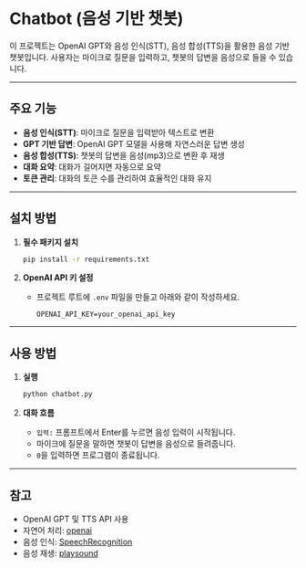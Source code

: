 # Chatbot (음성 기반 챗봇)

이 프로젝트는 OpenAI GPT와 음성 인식(STT), 음성 합성(TTS)을 활용한 음성 기반 챗봇입니다. 
사용자는 마이크로 질문을 입력하고, 챗봇의 답변을 음성으로 들을 수 있습니다.

---

## 주요 기능

- **음성 인식(STT)**: 마이크로 질문을 입력받아 텍스트로 변환
- **GPT 기반 답변**: OpenAI GPT 모델을 사용해 자연스러운 답변 생성
- **음성 합성(TTS)**: 챗봇의 답변을 음성(mp3)으로 변환 후 재생
- **대화 요약**: 대화가 길어지면 자동으로 요약
- **토큰 관리**: 대화의 토큰 수를 관리하여 효율적인 대화 유지

---

## 설치 방법

1. **필수 패키지 설치**
    ```bash
    pip install -r requirements.txt
    ```

2. **OpenAI API 키 설정**
    - 프로젝트 루트에 `.env` 파일을 만들고 아래와 같이 작성하세요.
      ```
      OPENAI_API_KEY=your_openai_api_key
      ```

---

## 사용 방법

1. **실행**
    ```bash
    python chatbot.py
    ```

2. **대화 흐름**
    - `입력:` 프롬프트에서 Enter를 누르면 음성 입력이 시작됩니다.
    - 마이크에 질문을 말하면 챗봇이 답변을 음성으로 들려줍니다.
    - `0`을 입력하면 프로그램이 종료됩니다.

---

## 참고

- OpenAI GPT 및 TTS API 사용
- 자연어 처리: [openai](https://github.com/openai/openai-python)
- 음성 인식: [SpeechRecognition](https://pypi.org/project/SpeechRecognition/)
- 음성 재생: [playsound](https://pypi.org/project/playsound/)
